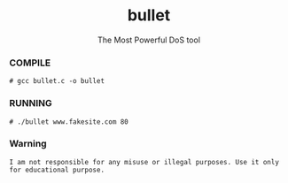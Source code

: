 <h1 align="center">bullet</h1>
<p align="center">
  The Most Powerful DoS tool
</p>


### COMPILE
```
# gcc bullet.c -o bullet
```

### RUNNING
```
# ./bullet www.fakesite.com 80
```
### Warning
```
I am not responsible for any misuse or illegal purposes. Use it only for educational purpose.
